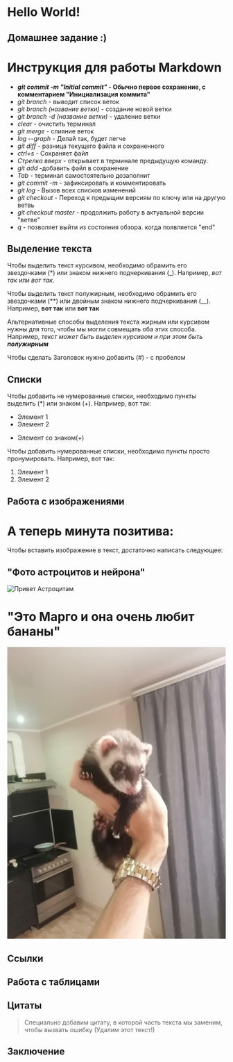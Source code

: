 # **Hello World!**

## Домашнее задание :)

# Инструкция для работы Markdown
* __*git commit -m "Initial commit"* - Обычно первое сохранение, с комментарием "Инициализация коммита"__
* *git branch* - выводит список веток
* *git branch (название ветки)* - создание новой ветки
* *git branch -d (название ветки)* - удаление  ветки 
* *clear* - очистить терминал
* *git merge* - слияние веток
* *log --graph* - Делай так, будет легче
* *git diff* - разница текущего файла и сохраненного
* *ctrl+s* - Сохраняет файл
* *Стрелка вверх* - открывает в терминале предыдущую команду.
* *git add* -добавить файл в сохранение
* *Tab* - терминал самостоятельно дозаполнит
* *git commit -m* - зафиксировать и комментировать
* *git log* - Вызов всех списков изменений
* *git checkout* - Переход к предыщим версиям по ключу или на другую ветвь
* *git checkout master* - продолжить работу в актуальной версии "ветве"
* *q* - позволяет выйти из состояния обзора. когда появляется "end"

## Выделение текста

Чтобы выделить текст курсивом, необходимо обрамить его звездочками (*) или знаком нижнего подчеркивания (_). Например, *вот так* или _вот так_.

Чтобы выделить текст полужирным, необходимо обрамить его звездочками (**) или двойным знаком нижнего подчеркивания (__). Например, **вот так** или __вот так__

Альтернативные способы выделения текста жирным или курсивом нужны для того, чтобы мы могли совмещать оба этих способа. Например, _текст может быть выделен курсивом и при этом быть **полужирным**_

Чтобы сделать Заголовок нужно добавить (#) - с пробелом
## Списки

Чтобы добавить не нумерованные списки, необходимо пункты выделить (*) или знаком (+).
Например, вот так:
* Элемент 1
* Элемент 2
+ Элемент со знаком(+)

Чтобы добавить нумерованные списки, необходимо пункты просто пронумировать. 
Например, вот так:
1. Элемент 1
2. Элемент 2

## Работа с изображениями
# А теперь минута позитива:

Чтобы вставить изображение в текст, достаточно написать следующее:
## __"Фото астроцитов и нейрона"__
![Привет Астроцитам](Астроцит.jpg)

# **"Это Марго и она очень любит бананы"**
![<"Это Марго и она очень любит бананы">](<Y1M2Mgs7Jxk.jpg>)

## Ссылки

## Работа с таблицами

## Цитаты
> Специально добавим цитату, в которой часть текста мы заменим, чтобы вызвать ошибку (Удалим этот текст!)
## Заключение



